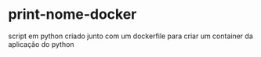 # print-nome-docker
script em python criado junto com um dockerfile para criar um container da aplicação do python
